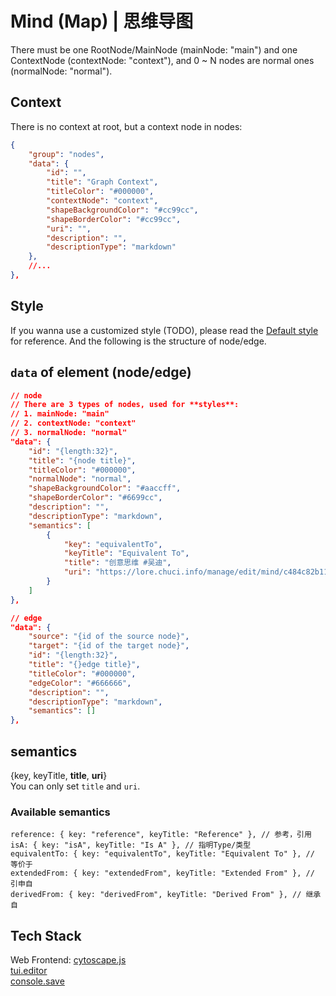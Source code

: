 # Mind (Map) | 思维导图

There must be one RootNode/MainNode (mainNode: "main") and one ContextNode (contextNode: "context"), and 0 ~ N nodes are normal ones (normalNode: "normal").  

## Context
There is no context at root, but a context node in nodes:
```json
{
    "group": "nodes",
    "data": {
        "id": "",
        "title": "Graph Context",
        "titleColor": "#000000",
        "contextNode": "context",
        "shapeBackgroundColor": "#cc99cc",
        "shapeBorderColor": "#cc99cc",
        "uri": "",
        "description": "",
        "descriptionType": "markdown"
    },
    //...
},
```

## Style
If you wanna use a customized style (TODO), please read the [Default style](https://lore.chuci.info/apps/cytoscape/cytoscape-styles-default.js) for reference. And the following is the structure of node/edge.  

## `data` of element (node/edge)
```json
// node
// There are 3 types of nodes, used for **styles**:
// 1. mainNode: "main"
// 2. contextNode: "context"
// 3. normalNode: "normal"
"data": {
    "id": "{length:32}",
    "title": "{node title}",
    "titleColor": "#000000",
    "normalNode": "normal",
    "shapeBackgroundColor": "#aaccff",
    "shapeBorderColor": "#6699cc",
    "description": "", 
    "descriptionType": "markdown",
    "semantics": [
        {
            "key": "equivalentTo",
            "keyTitle": "Equivalent To",
            "title": "创意思维 #吴迪",
            "uri": "https://lore.chuci.info/manage/edit/mind/c484c82b11c34c7aa9fcf6a2f7c1594d"
        }
    ]
},

// edge
"data": {
    "source": "{id of the source node}",
    "target": "{id of the target node}",
    "id": "{length:32}",
    "title": "{}edge title}",
    "titleColor": "#000000",
    "edgeColor": "#666666",
    "description": "",
    "descriptionType": "markdown",
    "semantics": []
},
```

## semantics
{key, keyTitle, **title**, **uri**}  
You can only set `title` and `uri`.  

### Available semantics
```
reference: { key: "reference", keyTitle: "Reference" }, // 参考，引用
isA: { key: "isA", keyTitle: "Is A" }, // 指明Type/类型
equivalentTo: { key: "equivalentTo", keyTitle: "Equivalent To" }, // 等价于
extendedFrom: { key: "extendedFrom", keyTitle: "Extended From" }, // 引申自
derivedFrom: { key: "derivedFrom", keyTitle: "Derived From" }, // 继承自
```

## Tech Stack
Web Frontend: 
[cytoscape.js](https://js.cytoscape.org/)  
[tui.editor](https://github.com/nhn/tui.editor)  
[console.save](https://github.com/taurenshaman/console.save)  

